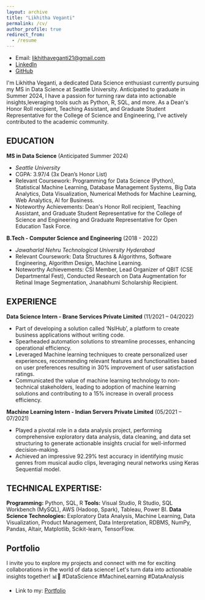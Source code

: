 ```yaml
---
layout: archive
title: "Likhitha Veganti"
permalink: /cv/
author_profile: true
redirect_from:
  - /resume
---
```

- Email: likhithaveganti21@gmail.com
- [LinkedIn](https://www.linkedin.com/in/likhitha-veganti/)
- [GitHub](https://github.com/likhithaveganti)

I'm Likhitha Veganti, a dedicated Data Science enthusiast currently pursuing my MS in Data Science at Seattle University. Anticipated to graduate in Summer 2024, I have a passion for turning raw data into actionable insights,leveraging tools such as Python, R, SQL, and more.
As a Dean's Honor Roll recipient, Teaching Assistant, and Graduate Student Representative for the College of Science and Engineering, I've actively contributed to the academic community.


## EDUCATION

**MS in Data Science** (Anticipated Summer 2024)  
  - *Seattle University*
  - CGPA: 3.97/4 (3x Dean’s Honor List)
  - Relevant Coursework: Programming for Data Science (Python), Statistical Machine Learning, Database Management Systems, Big Data Analytics, Data Visualization, Numerical Methods for Machine Learning, Web Analytics, AI for Business.
  - Noteworthy Achievements: Dean's Honor Roll recipient, Teaching Assistant, and Graduate Student Representative for the College of Science and Engineering and Graduate Representative for Open Education Task Force.

**B.Tech - Computer Science and Engineering** (2018 - 2022)
  - *Jawaharlal Nehru Technological University Hyderabad*
  - Relevant Coursework: Data Structures & Algorithms, Software Engineering, Algorithm Design, Machine Learning.
  - Noteworthy Achievements: CSI Member, Lead Organizer of QBIT (CSE Departmental Fest), Conducted Research on Data Augmentation for Retinal Image Segmentation, Jnanabhumi Scholarship Recipient.


## EXPERIENCE

**Data Science Intern - Brane Services Private Limited** (11/2021 – 04/2022)
  - Part of developing a solution called ‘NslHub’, a platform to create business applications without writing code. 
  - Spearheaded automation solutions to streamline processes, enhancing operational efficiency.
  - Leveraged Machine learning techniques to create personalized user experiences, recommending relevant features and functionalities based on user preferences resulting in 30% improvement of user satisfaction ratings.
  - Communicated the value of machine learning technology to non-technical stakeholders, leading to adoption of machine learning solutions and contributing to a 15% increase in overall process efficiency.

**Machine Learning Intern - Indian Servers Private Limited** (05/2021 – 07/2021)
  - Played a pivotal role in a data analysis project, performing comprehensive exploratory data analysis, data cleaning, and data set structuring to generate actionable insights crucial for well-informed decision-making.
  - Achieved an impressive 92.29% test accuracy in identifying music genres from musical audio clips, leveraging neural networks using Keras Sequential model.


## TECHNICAL EXPERTISE:

**Programming:** Python, SQL, R
**Tools:** Visual Studio, R Studio, SQL Workbench (MySQL), AWS (Hadoop, Spark), Tableau, Power BI.
**Data Science Technologies:** Exploratory Data Analysis, Machine Learning, Data Visualization, Product Management, Data Interpretation, RDBMS, NumPy, Pandas, Altair, Matplotlib, Scikit-learn, TensorFlow.


## Portfolio
I invite you to explore my projects and connect with me for exciting collaborations in the world of data science! Let's turn data into actionable insights together! 📊🚀 #DataScience #MachineLearning #DataAnalysis
- Link to my: [Portfolio](https://likhithaveganti.github.io/portfolio/)



